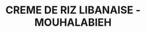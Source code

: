 ---
auteur: Livre cantines
categories:
- Autre
check: Oui
checkAlwaysOk: false
cuisson: Oui
draft: false
ingredients:
  autres:
  - quantite: 2
    title: Agar-agar
    unit: grammes
  epices:
  - quantite: 1
    title: Sel
    unit: c. à café
  lof:
  - quantite: 500
    title: Farine de riz
    unit: grammes
  - quantite: 8
    title: Lait de riz
    unit: litre
  sec:
  - quantite: 200
    title: Amandes effilées
    unit: grammes
  sucres:
  - commentaire: + quelques gouttes d'eau de rose
    quantite: 100
    title: Eau de fleur d'oranger
    unit: ml
  - quantite: 500
    title: Sucre en poudre
    unit: grammes
  - quantite: 1
    title: Poudre d'amandes
    unit: Kg
layout: recettes
plate: 100
preparation: 'Mélanger la farine de riz, le sel et 2L de lait. Porter le reste du
  lait à ébullition. Au premier bouillon, baisser le feu. Il faut un feu large et
  doux. Ajouter le mélange de farine et de lait à la gamelle en remuant. Ajouter également
  le sucre, l''agar-agar. Remuer sans cesse.


  Laisser frémir jusqu''à ce que le mélange épaississe. Il faut utiliser une spatule
  en bois \[ndt: et qui pue pas l''oignon!] et bien  passer au fond (c''est un peu
  comme la béchamel). Si la préparation commence à accrocher parce qu''on a oublié
  de remuer à un moment, il ne faut pas trop racler au fond : on risque de faire des
  grumeaux ; dans ce cas, le mieux est de changer de gamelle.


  Quand la préparation a épaissi, couper le feu puis ajouter la poudre d''amande.
  Laisser tiédir puis ajouter l''eau \[florale]. Mettre en pots et laisser complètement
  refroidir. \[ndt: verser avec un pichet c''est carrément plus pratique qu''une louche]


  ""On peut remplacer l''eau de rose par de la fleur d''oranger ou de l''amaretto.
  On peut également remplacer l''eau de rose et une partie du sucre par un sirop de
  rose (ou une autre saveur).""'
publishDate: 2024-06-18 12:28:00+00:00
regime:
- vegan
- sans-gluten
region: Liban
temperature: Froid
title: CREME DE RIZ LIBANAISE - MOUHALABIEH
titleslug: creme-de-riz-libanaise-mouhalabieh_0k4dcqig
type: dessert
uuid: 0k4dcqig
---